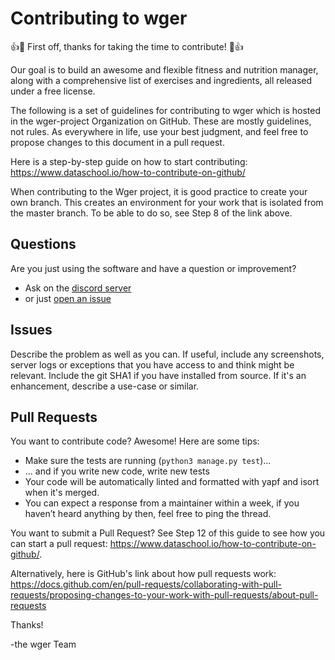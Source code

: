 # Contributing to wger

👍🎉 First off, thanks for taking the time to contribute! 🎉👍

Our goal is to build an awesome and flexible fitness and nutrition manager,
along with a comprehensive list of exercises and ingredients, all released
under a free license.

The following is a set of guidelines for contributing to wger
which is hosted in the wger-project Organization on GitHub.
These are mostly guidelines, not rules. As everywhere in life, use your
best judgment, and feel free to propose changes to this document
in a pull request.

Here is a step-by-step guide on how to start contributing:
https://www.dataschool.io/how-to-contribute-on-github/

When contributing to the Wger project, it is good practice to create your own branch.
This creates an environment for your work that is isolated from the master branch.
To be able to do so, see Step 8 of the link above.

## Questions
Are you just using the software and have a question or improvement?

* Ask on the [discord server](https://discord.gg/rPWFv6W)
* or just [open an issue](https://github.com/wger-project/wger/issues)

## Issues
Describe the problem as well as you can. If useful, include any screenshots,
server logs or exceptions that you have access to and think might be relevant.
Include the git SHA1 if you have installed from source. If it's an enhancement,
describe a use-case or similar.

## Pull Requests
You want to contribute code? Awesome! Here are some tips:

* Make sure the tests are running (``python3 manage.py test``)...
* ... and if you write new code, write new tests
* Your code will be automatically linted and formatted with yapf and isort
  when it's merged.
* You can expect a response from a maintainer within a week, if you
haven’t heard anything by then, feel free to ping the thread.

You want to submit a Pull Request? See Step 12 of this guide to see how you can
start a pull request: https://www.dataschool.io/how-to-contribute-on-github/.

Alternatively, here is GitHub's link about how pull requests work:
https://docs.github.com/en/pull-requests/collaborating-with-pull-requests/proposing-changes-to-your-work-with-pull-requests/about-pull-requests


Thanks!

-the wger Team
